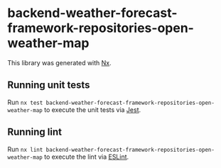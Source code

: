 # backend-weather-forecast-framework-repositories-open-weather-map

This library was generated with [Nx](https://nx.dev).

## Running unit tests

Run `nx test backend-weather-forecast-framework-repositories-open-weather-map` to execute the unit tests via [Jest](https://jestjs.io).

## Running lint

Run `nx lint backend-weather-forecast-framework-repositories-open-weather-map` to execute the lint via [ESLint](https://eslint.org/).
